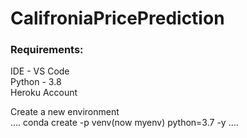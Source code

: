 # CalifroniaPricePrediction


### Requirements:
IDE - VS Code<br> 
Python - 3.8<br>
Heroku Account<br>

Create a new environment <br>
....
conda create -p venv(now myenv) python=3.7 -y
....
<br>